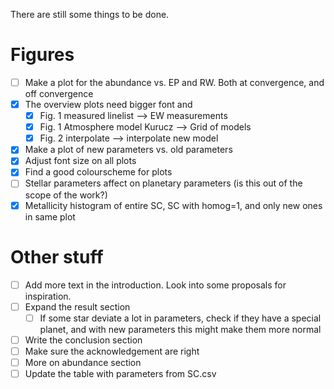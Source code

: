 There are still some things to be done.

# Figures

- [ ] Make a plot for the abundance vs. EP and RW. Both at convergence, and off convergence
- [x] The overview plots need bigger font and
    - [x] Fig. 1 measured linelist --> EW measurements
    - [x] Fig. 1 Atmosphere model Kurucz --> Grid of models
    - [x] Fig. 2 interpolate --> interpolate new model
- [x] Make a plot of new parameters vs. old parameters
- [x] Adjust font size on all plots
- [x] Find a good colourscheme for plots
- [ ] Stellar parameters affect on planetary parameters (is this out of the scope of the work?)
- [x] Metallicity histogram of entire SC, SC with homog=1, and only new ones in same plot

# Other stuff

- [ ] Add more text in the introduction. Look into some proposals for inspiration.
- [ ] Expand the result section
    - [ ] If some star deviate a lot in parameters, check if they have a special planet, and
          with new parameters this might make them more normal
- [ ] Write the conclusion section
- [ ] Make sure the acknowledgement are right
- [ ] More on abundance section
- [ ] Update the table with parameters from SC.csv
